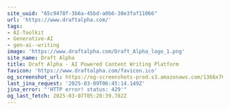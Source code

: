 ```yaml
---
site_uuid: "65c9478f-3b6a-45bd-a0b6-30e3faf11066"
url: 'https://www.draftalpha.com/'
tags:
- AI-Toolkit
- Generative-AI
- gen-ai--writing
image: 'https://www.draftalpha.com/Draft_Alpha_logo_1.png'
site_name: Draft Alpha
title: Draft Alpha - AI Powered Content Writing Platform
favicon: 'https://www.draftalpha.com/favicon.ico'
og_screenshot_url: https://og-screenshots-prod.s3.amazonaws.com/1366x768/80/false/9fc5f0e0ccfd0e1d1f1765a4bf0636e53c5ac0ca0a9c386b1da131453723cf88.jpeg
last_jina_request: '2025-03-09T06:45:14.149Z'
jina_error: "'HTTP error! status: 429'"
og_last_fetch: 2025-03-07T05:20:39.782Z
---
```


